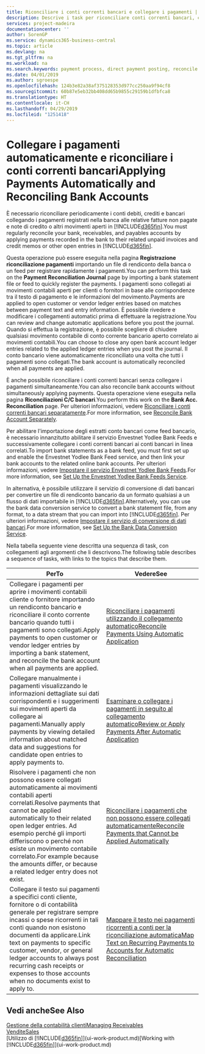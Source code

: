 ```yaml
---
title: Riconciliare i conti correnti bancari e collegare i pagamenti | Documenti Microsoft
description: Descrive i task per riconciliare conti correnti bancari, conti di contabilità clienti, fornitori, registrazione incassi o spese e per applicare i pagamenti automaticamente.
services: project-madeira
documentationcenter: ''
author: SorenGP
ms.service: dynamics365-business-central
ms.topic: article
ms.devlang: na
ms.tgt_pltfrm: na
ms.workload: na
ms.search.keywords: payment process, direct payment posting, reconcile payment, expenses, cash receipts
ms.date: 04/01/2019
ms.author: sgroespe
ms.openlocfilehash: 124b3e82a38af375128353d977cc250aa9f94cf8
ms.sourcegitcommit: 60b87e5eb32bb408dd65b9855c29159b1dfbfca8
ms.translationtype: HT
ms.contentlocale: it-CH
ms.lasthandoff: 04/29/2019
ms.locfileid: "1251418"
---
```

# <a name="applying-payments-automatically-and-reconciling-bank-accounts"></a><span data-ttu-id="a332d-103">Collegare i pagamenti automaticamente e riconciliare i conti correnti bancari</span><span class="sxs-lookup"><span data-stu-id="a332d-103">Applying Payments Automatically and Reconciling Bank Accounts</span></span>
<span data-ttu-id="a332d-104">È necessario riconciliare periodicamente i conti debiti, crediti e bancari collegando i pagamenti registrati nella banca alle relative fatture non pagate e note di credito o altri movimenti aperti in [!INCLUDE[d365fin](includes/d365fin_md.md)].</span><span class="sxs-lookup"><span data-stu-id="a332d-104">You must regularly reconcile your bank, receivables, and payables accounts by applying payments recorded in the bank to their related unpaid invoices and credit memos or other open entries in [!INCLUDE[d365fin](includes/d365fin_md.md)].</span></span>  

<span data-ttu-id="a332d-105">Questa operazione può essere eseguita nella pagina **Registrazione riconciliazione pagamenti** importando un file di rendiconto della banca o un feed per registrare rapidamente i pagamenti.</span><span class="sxs-lookup"><span data-stu-id="a332d-105">You can perform this task on the **Payment Reconciliation Journal** page by importing a bank statement file or feed to quickly register the payments.</span></span> <span data-ttu-id="a332d-106">I pagamenti sono collegati ai movimenti contabili aperti per clienti o fornitori in base alle corrispondenze tra il testo di pagamento e le informazioni del movimento.</span><span class="sxs-lookup"><span data-stu-id="a332d-106">Payments are applied to open customer or vendor ledger entries based on matches between payment text and entry information.</span></span> <span data-ttu-id="a332d-107">È possibile rivedere e modificare i collegamenti automatici prima di effettuare la registrazione.</span><span class="sxs-lookup"><span data-stu-id="a332d-107">You can review and change automatic applications before you post the journal.</span></span> <span data-ttu-id="a332d-108">Quando si effettua la registrazione, è possibile scegliere di chiudere qualsiasi movimento contabile di conto corrente bancario aperto correlato ai movimenti contabili.</span><span class="sxs-lookup"><span data-stu-id="a332d-108">You can choose to close any open bank account ledger entries related to the applied ledger entries when you post the journal.</span></span> <span data-ttu-id="a332d-109">Il conto bancario viene automaticamente riconciliato una volta che tutti i pagamenti sono collegati.</span><span class="sxs-lookup"><span data-stu-id="a332d-109">The bank account is automatically reconciled when all payments are applied.</span></span>

<span data-ttu-id="a332d-110">È anche possibile riconciliare i conti correnti bancari senza collegare i pagamenti simultaneamente.</span><span class="sxs-lookup"><span data-stu-id="a332d-110">You can also reconcile bank accounts without simultaneously applying payments.</span></span> <span data-ttu-id="a332d-111">Questa operazione viene eseguita nella pagina **Riconciliazioni C/C bancari**.</span><span class="sxs-lookup"><span data-stu-id="a332d-111">You perform this work on the **Bank Acc. Reconciliation** page.</span></span> <span data-ttu-id="a332d-112">Per ulteriori informazioni, vedere [Riconciliare i conti correnti bancari separatamente](bank-how-reconcile-bank-accounts-separately.md).</span><span class="sxs-lookup"><span data-stu-id="a332d-112">For more information, see [Reconcile Bank Account Separately](bank-how-reconcile-bank-accounts-separately.md).</span></span>   

<span data-ttu-id="a332d-113">Per abilitare l'importazione degli estratti conto bancari come feed bancario, è necessario innanzitutto abilitare il servizio Envestnet Yodlee Bank Feeds e successivamente collegare i conti correnti bancari ai conti bancari in linea correlati.</span><span class="sxs-lookup"><span data-stu-id="a332d-113">To import bank statements as a bank feed, you must first set up and enable the Envestnet Yodlee Bank Feed service, and then link your bank accounts to the related online bank accounts.</span></span> <span data-ttu-id="a332d-114">Per ulteriori informazioni, vedere [Impostare il servizio Envestnet Yodlee Bank Feeds](bank-how-setup-bank-statement-service.md).</span><span class="sxs-lookup"><span data-stu-id="a332d-114">For more information, see [Set Up the Envestnet Yodlee Bank Feeds Service](bank-how-setup-bank-statement-service.md).</span></span>  

<span data-ttu-id="a332d-115">In alternativa, è possibile utilizzare il servizio di conversione di dati bancari per convertire un file di rendiconto bancario da un formato qualsiasi a un flusso di dati importabile in [!INCLUDE[d365fin](includes/d365fin_md.md)].</span><span class="sxs-lookup"><span data-stu-id="a332d-115">Alternatively, you can use the bank data conversion service to convert a bank statement file, from any format, to a data stream that you can import into [!INCLUDE[d365fin](includes/d365fin_md.md)].</span></span> <span data-ttu-id="a332d-116">Per ulteriori informazioni, vedere [Impostare il servizio di conversione di dati bancari](bank-how-setup-bank-data-conversion-service.md).</span><span class="sxs-lookup"><span data-stu-id="a332d-116">For more information, see [Set Up the Bank Data Conversion Service](bank-how-setup-bank-data-conversion-service.md).</span></span>  

<span data-ttu-id="a332d-117">Nella tabella seguente viene descritta una sequenza di task, con collegamenti agli argomenti che li descrivono.</span><span class="sxs-lookup"><span data-stu-id="a332d-117">The following table describes a sequence of tasks, with links to the topics that describe them.</span></span>  

| <span data-ttu-id="a332d-118">Per</span><span class="sxs-lookup"><span data-stu-id="a332d-118">To</span></span> | <span data-ttu-id="a332d-119">Vedere</span><span class="sxs-lookup"><span data-stu-id="a332d-119">See</span></span> |
| --- | --- |
| <span data-ttu-id="a332d-120">Collegare i pagamenti per aprire i movimenti contabili cliente o fornitore importando un rendiconto bancario e riconciliare il conto corrente bancario quando tutti i pagamenti sono collegati.</span><span class="sxs-lookup"><span data-stu-id="a332d-120">Apply payments to open customer or vendor ledger entries by importing a bank statement, and reconcile the bank account when all payments are applied.</span></span> |[<span data-ttu-id="a332d-121">Riconciliare i pagamenti utilizzando il collegamento automatico</span><span class="sxs-lookup"><span data-stu-id="a332d-121">Reconcile Payments Using Automatic Application</span></span>](receivables-how-reconcile-payments-auto-application.md) |
| <span data-ttu-id="a332d-122">Collegare manualmente i pagamenti visualizzando le informazioni dettagliate sui dati corrispondenti e i suggerimenti sui movimenti aperti da collegare ai pagamenti.</span><span class="sxs-lookup"><span data-stu-id="a332d-122">Manually apply payments by viewing detailed information about matched data and suggestions for candidate open entries to apply payments to.</span></span> |[<span data-ttu-id="a332d-123">Esaminare o collegare i pagamenti in seguito al collegamento automatico</span><span class="sxs-lookup"><span data-stu-id="a332d-123">Review or Apply Payments After Automatic Application</span></span>](receivables-how-review-apply-payments-auto-application.md) |
| <span data-ttu-id="a332d-124">Risolvere i pagamenti che non possono essere collegati automaticamente ai movimenti contabili aperti correlati.</span><span class="sxs-lookup"><span data-stu-id="a332d-124">Resolve payments that cannot be applied automatically to their related open ledger entries.</span></span> <span data-ttu-id="a332d-125">Ad esempio perché gli importi differiscono o perché non esiste un movimento contabile correlato.</span><span class="sxs-lookup"><span data-stu-id="a332d-125">For example because the amounts differ, or because a related ledger entry does not exist.</span></span> |[<span data-ttu-id="a332d-126">Riconciliare i pagamenti che non possono essere collegati automaticamente</span><span class="sxs-lookup"><span data-stu-id="a332d-126">Reconcile Payments that Cannot be Applied Automatically</span></span>](receivables-how-reconcile-payments-cannot-apply-auto.md) |
| <span data-ttu-id="a332d-127">Collegare il testo sui pagamenti a specifici conti cliente, fornitore o di contabilità generale per registrare sempre incassi o spese ricorrenti in tali conti quando non esistono documenti da applicare.</span><span class="sxs-lookup"><span data-stu-id="a332d-127">Link text on payments to specific customer, vendor, or general ledger accounts to always post recurring cash receipts or expenses to those accounts when no documents exist to apply to.</span></span> |[<span data-ttu-id="a332d-128">Mappare il testo nei pagamenti ricorrenti a conti per la riconciliazione automatica</span><span class="sxs-lookup"><span data-stu-id="a332d-128">Map Text on Recurring Payments to Accounts for Automatic Reconciliation</span></span>](receivables-how-map-text-recurring-payments-accounts-auto-reconcilliation.md) |

## <a name="see-also"></a><span data-ttu-id="a332d-129">Vedi anche</span><span class="sxs-lookup"><span data-stu-id="a332d-129">See Also</span></span>
[<span data-ttu-id="a332d-130">Gestione della contabilità clienti</span><span class="sxs-lookup"><span data-stu-id="a332d-130">Managing Receivables</span></span>](receivables-manage-receivables.md)  
[<span data-ttu-id="a332d-131">Vendite</span><span class="sxs-lookup"><span data-stu-id="a332d-131">Sales</span></span>](sales-manage-sales.md)  
<span data-ttu-id="a332d-132">[Utilizzo di [!INCLUDE[d365fin](includes/d365fin_md.md)]](ui-work-product.md)</span><span class="sxs-lookup"><span data-stu-id="a332d-132">[Working with [!INCLUDE[d365fin](includes/d365fin_md.md)]](ui-work-product.md)</span></span>

